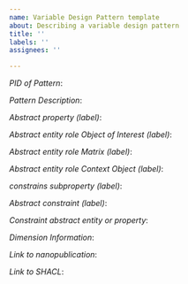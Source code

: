 ```yaml
---
name: Variable Design Pattern template
about: Describing a variable design pattern
title: ''
labels: ''
assignees: ''

---
```


*PID of Pattern*:

*Pattern Description*:

*Abstract property (label)*:

*Abstract entity role Object of Interest (label)*:

*Abstract entity role Matrix (label)*:

*Abstract entity role Context Object (label)*:

*constrains subproperty (label)*:

*Abstract constraint (label)*:

*Constraint abstract entity or property*:

*Dimension Information*:

*Link to nanopublication*:

*Link to SHACL*:
